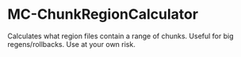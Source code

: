 # MC-ChunkRegionCalculator
Calculates what region files contain a range of chunks. Useful for big regens/rollbacks. Use at your own risk.
